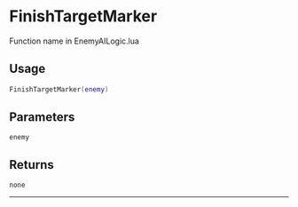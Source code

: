 # FinishTargetMarker
Function name in EnemyAILogic.lua
## Usage
```lua
FinishTargetMarker(enemy)
```
## Parameters
`enemy`
## Returns
`none`

---